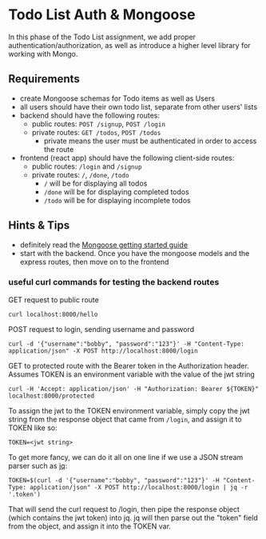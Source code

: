# Todo List Auth & Mongoose

In this phase of the Todo List assignment, we add proper authentication/authorization, as well as introduce a higher level library for working with Mongo.

## Requirements

* create Mongoose schemas for Todo items as well as Users
* all users should have their own todo list, separate from other users' lists
* backend should have the following routes:
  * public routes: `POST /signup`, `POST /login`
  * private routes: `GET /todos`, `POST /todos`
    * private means the user must be authenticated in order to access the route
* frontend (react app) should have the following client-side routes:
  * public routes: `/login` and `/signup`
  * private routes: `/`, `/done`, `/todo`
    * `/` will be for displaying all todos
    * `/done` will be for displaying completed todos
    * `/todo` will be for displaying incomplete todos

## Hints & Tips

* definitely read the [Mongoose getting started guide](https://mongoosejs.com/docs/index.html)
* start with the backend. Once you have the mongoose models and the express routes, then move on to the frontend

### useful curl commands for testing the backend routes

GET request to public route

```
curl localhost:8000/hello
```

POST request to login, sending username and password

```
curl -d '{"username":"bobby", "password":"123"}' -H "Content-Type: application/json" -X POST http://localhost:8000/login
```

GET to protected route with the Bearer token in the Authorization header. Assumes TOKEN is an environment variable with the value of the jwt string

```
curl -H 'Accept: application/json' -H "Authorization: Bearer ${TOKEN}" localhost:8000/protected
```

To assign the jwt to the TOKEN environment variable, simply copy the jwt string from the response object that came from `/login`, and assign it to TOKEN like so:

```
TOKEN=<jwt string>
```

To get more fancy, we can do it all on one line if we use a JSON stream parser such as [jq](https://stedolan.github.io/jq/):

```
TOKEN=$(curl -d '{"username":"bobby", "password":"123"}' -H "Content-Type: application/json" -X POST http://localhost:8000/login | jq -r '.token')
```

That will send the curl request to /login, then pipe the response object (which contains the jwt token) into jq. jq will then parse out the "token" field from the object, and assign it into the TOKEN var.